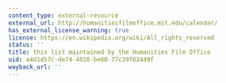 ```yaml
---
content_type: external-resource
external_url: http://humanitiesfilmoffice.mit.edu/calendar/
has_external_license_warning: true
license: https://en.wikipedia.org/wiki/All_rights_reserved
status: ''
title: this list maintained by the Humanities Film Office
uid: a4d1d57c-de74-4018-be60-77c39f82449f
wayback_url: ''
---
```

